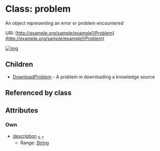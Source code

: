 
# Class: problem


An object representing an error or problem encountered

URI: [http://example.org/sample/example1/Problem](http://example.org/sample/example1/Problem)


[![img](https://yuml.me/diagram/nofunky;dir:TB/class/[Problem&#124;description:string%20%3F]^-[DownloadProblem],[DownloadProblem])](https://yuml.me/diagram/nofunky;dir:TB/class/[Problem&#124;description:string%20%3F]^-[DownloadProblem],[DownloadProblem])

## Children

 * [DownloadProblem](DownloadProblem.md) - A problem in downloading a knowledge source

## Referenced by class


## Attributes


### Own

 * [description](description.md)  <sub>0..1</sub>
     * Range: [String](types/String.md)
